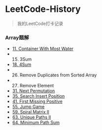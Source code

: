 # LeetCode-History
> 我的LeetCode打卡记录

### Array题解
* [11. Container With Most Water](https://www.sangyx.cn/archives/825)
* 15. 3Sum
* [18. 4Sum](https://www.sangyx.cn/archives/836)
* 26. Remove Duplicates from Sorted Array
* 27. Remove Element
* [31. Next Permutation](https://www.sangyx.cn/archives/913)
* [35. Search Insert Position](https://www.sangyx.cn/archives/823)
* [41. First Missing Positive](https://www.sangyx.cn/archives/840)
* [55. Jump Game](https://www.sangyx.cn/archives/871)
* [59. Spiral Matrix II](https://www.sangyx.cn/archives/876)
* [63. Unique Paths II](https://www.sangyx.cn/archives/878)
* [64. Minimum Path Sum](https://www.sangyx.cn/archives/884)